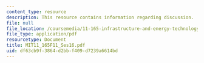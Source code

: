 ```yaml
---
content_type: resource
description: This resource contains information regarding discussion.
file: null
file_location: /coursemedia/11-165-infrastructure-and-energy-technology-challenges-fall-2011/df63cb9f3864d2bbf409d7239a6614bd_MIT11_165F11_Ses16.pdf
file_type: application/pdf
resourcetype: Document
title: MIT11_165F11_Ses16.pdf
uid: df63cb9f-3864-d2bb-f409-d7239a6614bd
---
```

